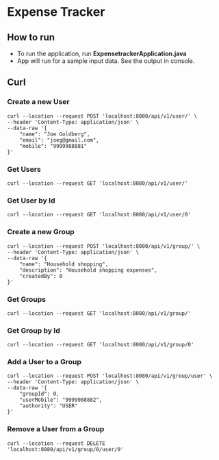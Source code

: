 # Expense Tracker

## How to run
* To run the application, run **ExpensetrackerApplication.java**
* App will run for a sample input data. See the output in console.


## Curl
### Create a new User

```
curl --location --request POST 'localhost:8080/api/v1/user/' \
--header 'Content-Type: application/json' \
--data-raw '{
    "name": "Joe Goldberg",
    "email": "joeg@gmail.com",
    "mobile": "9999988881"
}'
```

### Get Users
```
curl --location --request GET 'localhost:8080/api/v1/user/'
```

### Get User by Id
```
curl --location --request GET 'localhost:8080/api/v1/user/0'
```

### Create a new Group
```
curl --location --request POST 'localhost:8080/api/v1/group/' \
--header 'Content-Type: application/json' \
--data-raw '{
    "name": "Household shopping",
    "description": "Household shopping expenses",
    "createdBy": 0
}'
```

### Get Groups
```
curl --location --request GET 'localhost:8080/api/v1/group/'
```

### Get Group by Id
```
curl --location --request GET 'localhost:8080/api/v1/group/0'
```

### Add a User to a Group
```
curl --location --request POST 'localhost:8080/api/v1/group/user' \
--header 'Content-Type: application/json' \
--data-raw '{
    "groupId": 0,
    "userMobile": "9999988882",
    "authority": "USER"
}'
```

### Remove a User from a Group
```
curl --location --request DELETE 'localhost:8080/api/v1/group/0/user/0'
```

